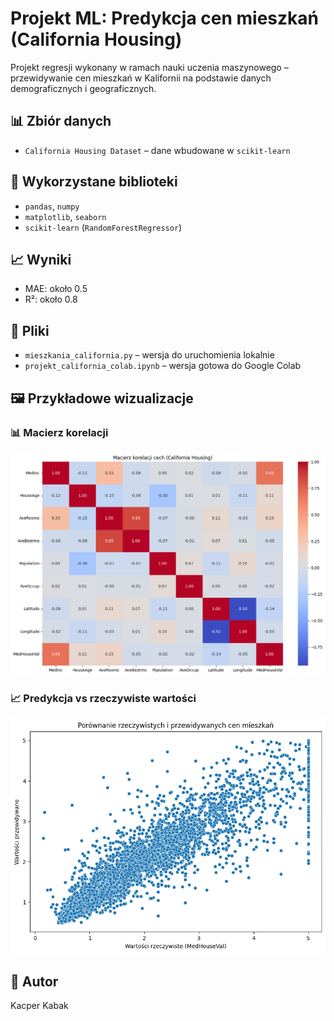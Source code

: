 # Projekt ML: Predykcja cen mieszkań (California Housing)

Projekt regresji wykonany w ramach nauki uczenia maszynowego – przewidywanie cen mieszkań w Kalifornii na podstawie danych demograficznych i geograficznych.

## 📊 Zbiór danych
- `California Housing Dataset` – dane wbudowane w `scikit-learn`

## 🔧 Wykorzystane biblioteki
- `pandas`, `numpy`
- `matplotlib`, `seaborn`
- `scikit-learn` (`RandomForestRegressor`)

## 📈 Wyniki
- MAE: około 0.5
- R²: około 0.8

## 📁 Pliki
- `mieszkania_california.py` – wersja do uruchomienia lokalnie
- `projekt_california_colab.ipynb` – wersja gotowa do Google Colab

## 🖼️ Przykładowe wizualizacje

### 📊 Macierz korelacji
![Macierz korelacji](images/macierz_korelacji.png)

### 📈 Predykcja vs rzeczywiste wartości
![Predykcja vs rzeczywistość](images/scatter_pred_vs_actual.png)

## 📌 Autor
Kacper Kabak
